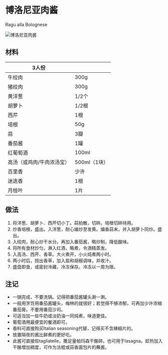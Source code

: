 

# 博洛尼亚肉酱

Ragu alla Bolognese

![博洛尼亚肉酱](E:\一饮一食\Cooking\Images\博洛尼亚肉酱.jpg)



## 材料

| 3人份                     |              |
| ------------------------- | ------------ |
| 牛绞肉                    | 300g         |
| 猪绞肉                    | 300g         |
| 黄洋葱                    | 1/2个        |
| 胡萝卜                    | 1/2根        |
| 西芹                      | 1根          |
| 培根                      | 50g          |
| 蒜                        | 3瓣          |
| 番茄酱                    | 1罐          |
| 红葡萄酒                  | 100ml        |
| 高汤（或鸡肉/牛肉浓汤宝） | 500ml（1块） |
| 百里香                    | 少许         |
| 迷迭香                    | 1根          |
| 月桂叶                    | 1片          |



## 做法

1. 将洋葱、胡萝卜、西芹切小丁。蒜拍散，切碎。培根切碎待用。
2. 炒香培根，盛出。入洋葱，耐心煸炒至发黄。煸香蒜末，并入胡萝卜同炒。盛出。
3. 入绞肉，耐心炒干水分。再加入番茄酱，略炒制，降低酸味。
4. 将所有食材炒匀，淋入红酒，略煮，令酒精蒸发。
5. 入高汤、西芹、香草。大火煮开，小火炖煮两小时。
6. 两小时后，捞出香草，加入盐和胡椒调味，并收汁。
7. 盛盘即食，或密封冷藏、冷冻保存。冷冻以一周为限。



## 注记

- 一锅完成，不要洗锅。记得把番茄酱罐头涮一涮。
- 一般用烹饪用番茄酱罐头，梅林的就很好；若觉得不够浓郁，可再加少许浓缩番茄膏。不要用番茄沙司。
- 可适当加一些牛奶或淡奶油一同炖煮，味道更佳。
- 葡萄酒用最便宜的餐酒即可。
- 香料可直接购买Italian seasoning代替，记得买不含辣椒片的。
- 放置隔夜的酱比鲜煮的更好吃。
- 此酱可直接佐tagliatelle，撒足量帕玛森干酪碎。也可用于lasagna。趁热加入干酪增加稠度，可作为法棍或蒜香面包片的蘸酱。